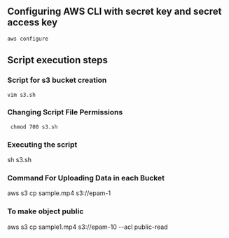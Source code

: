 ## Configuring AWS CLI with secret key and secret access key
    aws configure

## Script execution steps

### Script for s3 bucket creation
    vim s3.sh

### Changing Script File Permissions
     chmod 700 s3.sh

### Executing the script
sh s3.sh
 
### Command For Uploading Data in each Bucket

 aws s3 cp sample.mp4 s3://epam-1

### To make object public
 aws s3 cp sample1.mp4 s3://epam-10 --acl public-read
